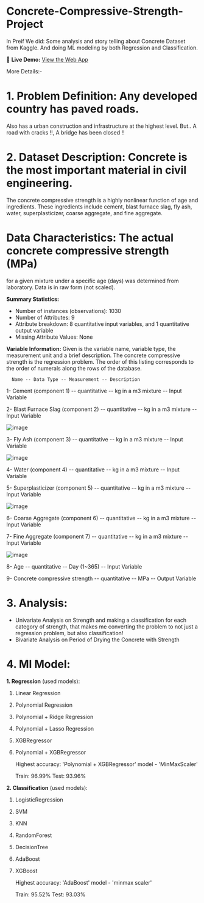 # **Concrete-Compressive-Strength-Project**
In Preif We did: Some analysis and story telling about Concrete Dataset from Kaggle. And doing ML modeling by both Regression and Classification.

🔗 **Live Demo:** [View the Web App](https://concrete-compressive-strength-project-h6rrsmvr55num8zo6ay8us.streamlit.app/)

More Details:-
# **1. Problem Definition:** Any developed country has paved roads.
   Also has a urban construction and infrastructure at the highest level.
   But.. A road with cracks !!, A bridge has been closed !!
                             
# **2. Dataset Description:** Concrete is the most important material in civil engineering.
   The concrete compressive strength is a highly nonlinear function of age and ingredients. 
   These ingredients include cement, blast furnace slag, fly ash, water, superplasticizer, 
   coarse aggregate, and fine aggregate.
                              
# **Data Characteristics:** The actual concrete compressive strength (MPa) 
   for a given mixture under a specific age (days) was determined from laboratory. Data is in raw form (not scaled).
                              
**Summary Statistics:**
   * Number of instances (observations): 1030
   * Number of Attributes: 9
   * Attribute breakdown: 8 quantitative input variables, and 1 quantitative output variable
   * Missing Attribute Values: None
                              
**Variable Information:** Given is the variable name, variable type, the measurement unit and a brief description.
   The concrete compressive strength is the regression problem. The order of this listing corresponds to 
   the order of numerals along the rows of the database.
                              
      Name -- Data Type -- Measurement -- Description
      
   1- Cement (component 1) -- quantitative -- kg in a m3 mixture -- Input Variable
   
   2- Blast Furnace Slag (component 2) -- quantitative -- kg in a m3 mixture -- Input Variable
   
   ![image](https://github.com/user-attachments/assets/1e7ee6a3-848f-408c-bec3-5718d60e6fc9)

   
   3- Fly Ash (component 3) -- quantitative -- kg in a m3 mixture -- Input Variable
   
   ![image](https://github.com/user-attachments/assets/34c3ecb6-6890-43d8-b114-d37ae7ce6a15)

   
   4- Water (component 4) -- quantitative -- kg in a m3 mixture -- Input Variable
   
   5- Superplasticizer (component 5) -- quantitative -- kg in a m3 mixture -- Input Variable
   
   ![image](https://github.com/user-attachments/assets/316937cb-268e-432d-8d64-8c7868695777)

   
   6- Coarse Aggregate (component 6) -- quantitative -- kg in a m3 mixture -- Input Variable
   
   7- Fine Aggregate (component 7) -- quantitative -- kg in a m3 mixture -- Input Variable
   
   ![image](https://github.com/user-attachments/assets/3bd37cf8-964f-49cd-8f51-667500d653fd)

   
   8- Age -- quantitative -- Day (1~365) -- Input Variable
   
   9- Concrete compressive strength -- quantitative -- MPa -- Output Variable

                              
# **3. Analysis:** 
* Univariate Analysis on Strength and making a classification for each category of strength, 
  that makes me converting the problem to not just a regression problem, but also classification!
* Bivariate Analysis on Period of Drying the Concrete with Strength
                    
# **4. Ml Model:** 
**1. Regression** (used models):
   1. Linear Regression
   2. Polynomial Regression
   3. Polynomial + Ridge Regression
   4. Polynomial + Lasso Regression
   5. XGBRegressor
   6. Polynomial + XGBRegressor
      
      Highest accuracy: 'Polynomial + XGBRegressor' model - 'MinMaxScaler'
      
      Train: 96.99%             Test: 93.96%

        
**2. Classification** (used models):
   1. LogisticRegression 
   2. SVM
   3. KNN
   4. RandomForest 
   5. DecisionTree
   6. AdaBoost
   7. XGBoost
      
      Highest accuracy: 'AdaBoost' model - 'minmax scaler'
      
      Train: 95.52%             Test: 93.03%     
